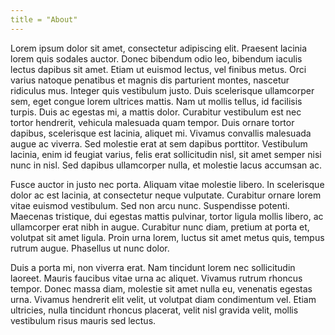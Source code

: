```yaml
---
title = "About"
---
```


Lorem ipsum dolor sit amet, consectetur adipiscing elit. Praesent lacinia lorem quis sodales auctor. Donec bibendum odio leo, bibendum iaculis lectus dapibus sit amet. Etiam ut euismod lectus, vel finibus metus. Orci varius natoque penatibus et magnis dis parturient montes, nascetur ridiculus mus. Integer quis vestibulum justo. Duis scelerisque ullamcorper sem, eget congue lorem ultrices mattis. Nam ut mollis tellus, id facilisis turpis. Duis ac egestas mi, a mattis dolor. Curabitur vestibulum est nec tortor hendrerit, vehicula malesuada quam tempor. Duis ornare tortor dapibus, scelerisque est lacinia, aliquet mi. Vivamus convallis malesuada augue ac viverra. Sed molestie erat at sem dapibus porttitor. Vestibulum lacinia, enim id feugiat varius, felis erat sollicitudin nisl, sit amet semper nisi nunc in nisl. Sed dapibus ullamcorper nulla, et molestie lacus accumsan ac.

Fusce auctor in justo nec porta. Aliquam vitae molestie libero. In scelerisque dolor ac est lacinia, at consectetur neque vulputate. Curabitur ornare lorem vitae euismod vestibulum. Sed non arcu nunc. Suspendisse potenti. Maecenas tristique, dui egestas mattis pulvinar, tortor ligula mollis libero, ac ullamcorper erat nibh in augue. Curabitur nunc diam, pretium at porta et, volutpat sit amet ligula. Proin urna lorem, luctus sit amet metus quis, tempus rutrum augue. Phasellus ut nunc dolor.

Duis a porta mi, non viverra erat. Nam tincidunt lorem nec sollicitudin laoreet. Mauris faucibus vitae urna ac aliquet. Vivamus rutrum rhoncus tempor. Donec massa diam, molestie sit amet nulla eu, venenatis egestas urna. Vivamus hendrerit elit velit, ut volutpat diam condimentum vel. Etiam ultricies, nulla tincidunt rhoncus placerat, velit nisl gravida velit, mollis vestibulum risus mauris sed lectus.

